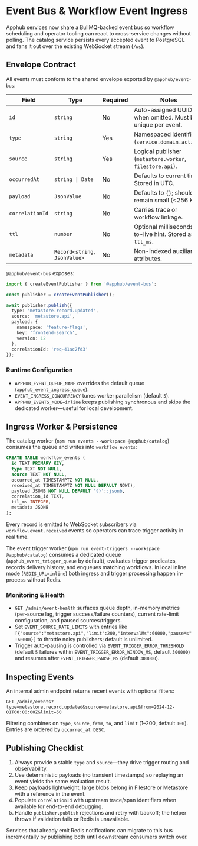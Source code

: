 # Event Bus & Workflow Event Ingress

Apphub services now share a BullMQ-backed event bus so workflow scheduling and operator tooling can react to cross-service changes without polling. The catalog service persists every accepted event to PostgreSQL and fans it out over the existing WebSocket stream (`/ws`).

## Envelope Contract

All events must conform to the shared envelope exported by `@apphub/event-bus`:

| Field | Type | Required | Notes |
| --- | --- | --- | --- |
| `id` | `string` | No | Auto-assigned UUID when omitted. Must be unique per event. |
| `type` | `string` | Yes | Namespaced identifier (`service.domain.action`). |
| `source` | `string` | Yes | Logical publisher (`metastore.worker`, `filestore.api`). |
| `occurredAt` | `string \| Date` | No | Defaults to current time. Stored in UTC. |
| `payload` | `JsonValue` | No | Defaults to `{}`; should remain small (<256 KB). |
| `correlationId` | `string` | No | Carries trace or workflow linkage. |
| `ttl` | `number` | No | Optional milliseconds-to-live hint. Stored as `ttl_ms`. |
| `metadata` | `Record<string, JsonValue>` | No | Non-indexed auxiliary attributes. |

`@apphub/event-bus` exposes:

```ts
import { createEventPublisher } from '@apphub/event-bus';

const publisher = createEventPublisher();

await publisher.publish({
  type: 'metastore.record.updated',
  source: 'metastore.api',
  payload: {
    namespace: 'feature-flags',
    key: 'frontend-search',
    version: 12
  },
  correlationId: 'req-41ac2fd3'
});
```

### Runtime Configuration

- `APPHUB_EVENT_QUEUE_NAME` overrides the default queue (`apphub_event_ingress_queue`).
- `EVENT_INGRESS_CONCURRENCY` tunes worker parallelism (default `5`).
- `APPHUB_EVENTS_MODE=inline` keeps publishing synchronous and skips the dedicated worker—useful for local development.

## Ingress Worker & Persistence

The catalog worker (`npm run events --workspace @apphub/catalog`) consumes the queue and writes into `workflow_events`:

```sql
CREATE TABLE workflow_events (
  id TEXT PRIMARY KEY,
  type TEXT NOT NULL,
  source TEXT NOT NULL,
  occurred_at TIMESTAMPTZ NOT NULL,
  received_at TIMESTAMPTZ NOT NULL DEFAULT NOW(),
  payload JSONB NOT NULL DEFAULT '{}'::jsonb,
  correlation_id TEXT,
  ttl_ms INTEGER,
  metadata JSONB
);
```

Every record is emitted to WebSocket subscribers via `workflow.event.received` events so operators can trace trigger activity in real time.

The event trigger worker (`npm run event-triggers --workspace @apphub/catalog`) consumes a dedicated queue (`apphub_event_trigger_queue` by default), evaluates trigger predicates, records delivery history, and enqueues matching workflows. In local inline mode (`REDIS_URL=inline`) both ingress and trigger processing happen in-process without Redis.

### Monitoring & Health

- `GET /admin/event-health` surfaces queue depth, in-memory metrics (per-source lag, trigger success/failure counters), current rate-limit configuration, and paused sources/triggers.
- Set `EVENT_SOURCE_RATE_LIMITS` with entries like `[{"source":"metastore.api","limit":200,"intervalMs":60000,"pauseMs":60000}]` to throttle noisy publishers; default is unlimited.
- Trigger auto-pausing is controlled via `EVENT_TRIGGER_ERROR_THRESHOLD` (default `5` failures within `EVENT_TRIGGER_ERROR_WINDOW_MS`, default `300000`) and resumes after `EVENT_TRIGGER_PAUSE_MS` (default `300000`).

## Inspecting Events

An internal admin endpoint returns recent events with optional filters:

```
GET /admin/events?type=metastore.record.updated&source=metastore.api&from=2024-12-01T00:00:00Z&limit=50
```

Filtering combines on `type`, `source`, `from`, `to`, and `limit` (1–200, default `100`). Entries are ordered by `occurred_at DESC`.

## Publishing Checklist

1. Always provide a stable `type` and `source`—they drive trigger routing and observability.
2. Use deterministic payloads (no transient timestamps) so replaying an event yields the same evaluation result.
3. Keep payloads lightweight; large blobs belong in Filestore or Metastore with a reference in the event.
4. Populate `correlationId` with upstream trace/span identifiers when available for end-to-end debugging.
5. Handle `publisher.publish` rejections and retry with backoff; the helper throws if validation fails or Redis is unavailable.

Services that already emit Redis notifications can migrate to this bus incrementally by publishing both until downstream consumers switch over.
